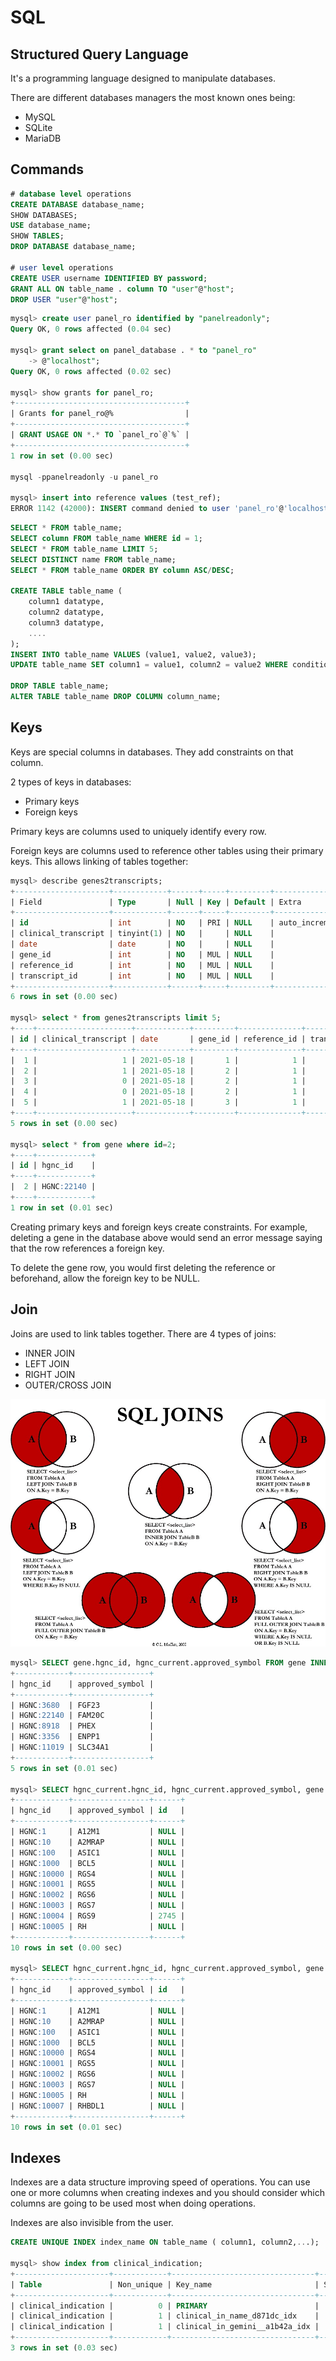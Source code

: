 # SQL

## Structured Query Language

It's a programming language designed to manipulate databases.

There are different databases managers the most known ones being:

- MySQL
- SQLite
- MariaDB

## Commands

```sql
# database level operations
CREATE DATABASE database_name;
SHOW DATABASES;
USE database_name;
SHOW TABLES;
DROP DATABASE database_name;

# user level operations
CREATE USER username IDENTIFIED BY password;
GRANT ALL ON table_name . column TO "user"@"host";
DROP USER "user"@"host";
```

```sql
mysql> create user panel_ro identified by "panelreadonly";
Query OK, 0 rows affected (0.04 sec)

mysql> grant select on panel_database . * to "panel_ro"
    -> @"localhost";
Query OK, 0 rows affected (0.02 sec)

mysql> show grants for panel_ro;
+--------------------------------------+
| Grants for panel_ro@%                |
+--------------------------------------+
| GRANT USAGE ON *.* TO `panel_ro`@`%` |
+--------------------------------------+
1 row in set (0.00 sec)

mysql -ppanelreadonly -u panel_ro

mysql> insert into reference values (test_ref);
ERROR 1142 (42000): INSERT command denied to user 'panel_ro'@'localhost' for table 'reference'
```

```sql
SELECT * FROM table_name;
SELECT column FROM table_name WHERE id = 1;
SELECT * FROM table_name LIMIT 5;
SELECT DISTINCT name FROM table_name;
SELECT * FROM table_name ORDER BY column ASC/DESC;

CREATE TABLE table_name (
    column1 datatype,
    column2 datatype,
    column3 datatype,
    ....
);
INSERT INTO table_name VALUES (value1, value2, value3);
UPDATE table_name SET column1 = value1, column2 = value2 WHERE condition;

DROP TABLE table_name;
ALTER TABLE table_name DROP COLUMN column_name;
```

## Keys

Keys are special columns in databases. They add constraints on that column.

2 types of keys in databases:

- Primary keys
- Foreign keys

Primary keys are columns used to uniquely identify every row.

Foreign keys are columns used to reference other tables using their primary keys. This allows linking of tables together:

```sql
mysql> describe genes2transcripts;
+---------------------+------------+------+-----+---------+----------------+
| Field               | Type       | Null | Key | Default | Extra          |
+---------------------+------------+------+-----+---------+----------------+
| id                  | int        | NO   | PRI | NULL    | auto_increment |
| clinical_transcript | tinyint(1) | NO   |     | NULL    |                |
| date                | date       | NO   |     | NULL    |                |
| gene_id             | int        | NO   | MUL | NULL    |                |
| reference_id        | int        | NO   | MUL | NULL    |                |
| transcript_id       | int        | NO   | MUL | NULL    |                |
+---------------------+------------+------+-----+---------+----------------+
6 rows in set (0.00 sec)

mysql> select * from genes2transcripts limit 5;
+----+---------------------+------------+---------+--------------+---------------+
| id | clinical_transcript | date       | gene_id | reference_id | transcript_id |
+----+---------------------+------------+---------+--------------+---------------+
|  1 |                   1 | 2021-05-18 |       1 |            1 |             1 |
|  2 |                   1 | 2021-05-18 |       2 |            1 |             2 |
|  3 |                   0 | 2021-05-18 |       2 |            1 |             3 |
|  4 |                   0 | 2021-05-18 |       2 |            1 |             4 |
|  5 |                   1 | 2021-05-18 |       3 |            1 |             5 |
+----+---------------------+------------+---------+--------------+---------------+
5 rows in set (0.00 sec)

mysql> select * from gene where id=2;
+----+------------+
| id | hgnc_id    |
+----+------------+
|  2 | HGNC:22140 |
+----+------------+
1 row in set (0.01 sec)
```

Creating primary keys and foreign keys create constraints. For example, deleting a gene in the database above would send an error message saying that the row references a foreign key.

To delete the gene row, you would first deleting the reference or beforehand, allow the foreign key to be NULL.

## Join

Joins are used to link tables together. There are 4 types of joins:

- INNER JOIN
- LEFT JOIN
- RIGHT JOIN
- OUTER/CROSS JOIN

![MySQL joins](UI25E.jpg)

```sql
mysql> SELECT gene.hgnc_id, hgnc_current.approved_symbol FROM gene INNER JOIN hgnc_current ON gene.hgnc_id = hgnc_current.hgnc_id LIMIT 5;
+------------+-----------------+
| hgnc_id    | approved_symbol |
+------------+-----------------+
| HGNC:3680  | FGF23           |
| HGNC:22140 | FAM20C          |
| HGNC:8918  | PHEX            |
| HGNC:3356  | ENPP1           |
| HGNC:11019 | SLC34A1         |
+------------+-----------------+
5 rows in set (0.01 sec)

mysql> SELECT hgnc_current.hgnc_id, hgnc_current.approved_symbol, gene.id FROM hgnc_current LEFT JOIN gene ON gene.hgnc_id = hgnc_current.hgnc_id limit 10;
+------------+-----------------+------+
| hgnc_id    | approved_symbol | id   |
+------------+-----------------+------+
| HGNC:1     | A12M1           | NULL |
| HGNC:10    | A2MRAP          | NULL |
| HGNC:100   | ASIC1           | NULL |
| HGNC:1000  | BCL5            | NULL |
| HGNC:10000 | RGS4            | NULL |
| HGNC:10001 | RGS5            | NULL |
| HGNC:10002 | RGS6            | NULL |
| HGNC:10003 | RGS7            | NULL |
| HGNC:10004 | RGS9            | 2745 |
| HGNC:10005 | RH              | NULL |
+------------+-----------------+------+
10 rows in set (0.00 sec)

mysql> SELECT hgnc_current.hgnc_id, hgnc_current.approved_symbol, gene.id FROM hgnc_current LEFT JOIN gene ON gene.hgnc_id = hgnc_current.hgnc_id WHERE gene.id IS NULL LIMIT 10;
+------------+-----------------+------+
| hgnc_id    | approved_symbol | id   |
+------------+-----------------+------+
| HGNC:1     | A12M1           | NULL |
| HGNC:10    | A2MRAP          | NULL |
| HGNC:100   | ASIC1           | NULL |
| HGNC:1000  | BCL5            | NULL |
| HGNC:10000 | RGS4            | NULL |
| HGNC:10001 | RGS5            | NULL |
| HGNC:10002 | RGS6            | NULL |
| HGNC:10003 | RGS7            | NULL |
| HGNC:10005 | RH              | NULL |
| HGNC:10007 | RHBDL1          | NULL |
+------------+-----------------+------+
10 rows in set (0.01 sec)
```

## Indexes

Indexes are a data structure improving speed of operations. You can use one or more columns when creating indexes and you should consider which columns are going to be used most when doing operations.

Indexes are also invisible from the user.

```sql
CREATE UNIQUE INDEX index_name ON table_name ( column1, column2,...);

mysql> show index from clinical_indication;
+---------------------+------------+--------------------------------+--------------+-------------+-----------+-------------+----------+--------+------+------------+---------+---------------+---------+------------+
| Table               | Non_unique | Key_name                       | Seq_in_index | Column_name | Collation | Cardinality | Sub_part | Packed | Null | Index_type | Comment | Index_comment | Visible | Expression |
+---------------------+------------+--------------------------------+--------------+-------------+-----------+-------------+----------+--------+------+------------+---------+---------------+---------+------------+
| clinical_indication |          0 | PRIMARY                        |            1 | id          | A         |         271 |     NULL |   NULL |      | BTREE      |         |               | YES     | NULL       |
| clinical_indication |          1 | clinical_in_name_d871dc_idx    |            1 | name        | A         |         266 |     NULL |   NULL |      | BTREE      |         |               | YES     | NULL       |
| clinical_indication |          1 | clinical_in_gemini__a1b42a_idx |            1 | gemini_name | A         |         271 |     NULL |   NULL |      | BTREE      |         |               | YES     | NULL       |
+---------------------+------------+--------------------------------+--------------+-------------+-----------+-------------+----------+--------+------+------------+---------+---------------+---------+------------+
3 rows in set (0.03 sec)

```
